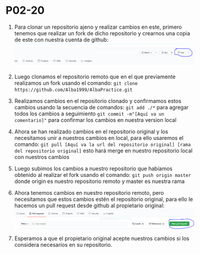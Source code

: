 # P02-20

1. Para clonar un repositorio ajeno y realizar cambios en este, primero tenemos que realizar un fork de dicho repositorio y crearnos una copia de este con nuestra cuenta de github:
![ForkRepositorio](/P2/assets/ForkRepo.PNG)

2. Luego clonamos el repositorio remoto que en el que previamente realizamos un fork usando el comando:
`git clone https://github.com/Alba1999/AlbaPractice.git`

3. Realizamos cambios en el repositorio clonado y confirmamos estos cambios usando la secuencia de comandos:
`git add ./*` para agregar todos los cambios a seguimiento
`git commit -m"[Aquí va un comentario]"` para confirmar los cambios en nuestra version local

4. Ahora se han realizado cambios en el repositorio original y los necesitamos unir a nuestros cambios en local, para ello usaremos el comando:
`git pull [Aquí va la url del repositorio original] [rama del repositorio original]` esto hará merge en nuestro repositorio local con nuestros cambios

5. Luego subimos los cambios a nuestro repositorio que habíamos obtenido al realizar el fork usando el comando:
`git push origin master` donde origin es nuestro repositorio remoto y master es nuestra rama

6. Ahora tenemos cambios en nuestro repositorio remoto, pero necesitamos que estos cambios estén el repositorio original, para ello le hacemos un pull request desde github
al propietario original:
![Pull Request](/P2/assets/pullRequest.PNG)

7. Esperamos a que el propietario original acepte nuestros cambios si los considera necesarios en su repositorio.
